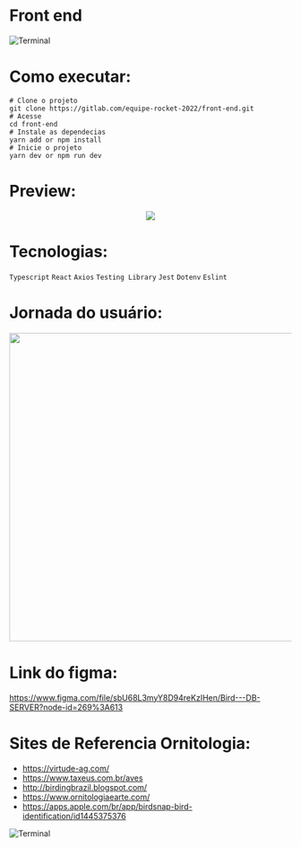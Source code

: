 # Front end
![Terminal](https://i.imgur.com/aDrUs3Y.png)


# Como executar:
```
# Clone o projeto
git clone https://gitlab.com/equipe-rocket-2022/front-end.git
# Acesse
cd front-end
# Instale as dependecias
yarn add or npm install
# Inicie o projeto
yarn dev or npm run dev
```

# Preview:
<div align="center">
  <img src="https://s4.gifyu.com/images/bird-preview.gif"  >
</div>


# Tecnologias:
`Typescript` `React` `Axios`  `Testing Library`
`Jest` `Dotenv` `Eslint`

# Jornada do usuário:
<div align="center">
  <img src="https://i.imgur.com/DOeoJnL.png"  width="950" height="550">
</div>

# Link do figma:
https://www.figma.com/file/sbU68L3myY8D94reKzIHen/Bird---DB-SERVER?node-id=269%3A613

# Sites de Referencia Ornitologia:

- https://virtude-ag.com/
- https://www.taxeus.com.br/aves
- http://birdingbrazil.blogspot.com/
- https://www.ornitologiaearte.com/
- https://apps.apple.com/br/app/birdsnap-bird-identification/id1445375376

![Terminal](https://i.imgur.com/ApLxD58.png)
